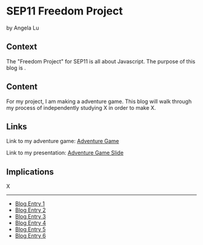 # SEP11 Freedom Project
by Angela Lu

## Context
The "Freedom Project" for SEP11 is all about Javascript. The purpose of this blog is .

## Content
For my project, I am making a adventure game. This blog will walk through my process of independently studying X in order to make X.

## Links

Link to my adventure game: [Adventure Game](https://freedom-project-adventure.jessicay1464.repl.co)

Link to my presentation: [Adventure Game Slide](https://docs.google.com/presentation/d/1qWAJZ0HSZEKE1pYdl3ibgjXLEhHsqzs6QJ_AO9F9LzM/edit#slide=id.g243388383f6_0_2241)

## Implications
X

---

* [Blog Entry 1](entries/entry01.md)
* [Blog Entry 2](entries/entry02.md)
* [Blog Entry 3](entries/entry03.md)
* [Blog Entry 4](entries/entry04.md)
* [Blog Entry 5](entries/entry05.md)
* [Blog Entry 6](entries/entry06.md)
